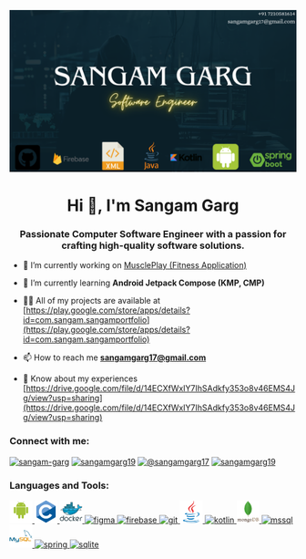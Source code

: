 ![logo](https://github.com/SangamGarg/SangamGarg/blob/main/Sangam%20Garg%20(1).png)
<h1 align="center">Hi 👋, I'm Sangam Garg</h1>
<h3 align="center">Passionate Computer Software Engineer with a passion for crafting high-quality software solutions.</h3>

- 🔭 I’m currently working on [MusclePlay (Fitness Application)](https://github.com/SangamGarg/MusclePlayApp)

- 🌱 I’m currently learning **Android Jetpack Compose (KMP, CMP)**

- 👨‍💻 All of my projects are available at [https://play.google.com/store/apps/details?id=com.sangam.sangamportfolio](https://play.google.com/store/apps/details?id=com.sangam.sangamportfolio)

- 📫 How to reach me **sangamgarg17@gmail.com**

- 📄 Know about my experiences [https://drive.google.com/file/d/14ECXfWxIY7IhSAdkfy353o8v46EMS4Jg/view?usp=sharing](https://drive.google.com/file/d/14ECXfWxIY7IhSAdkfy353o8v46EMS4Jg/view?usp=sharing)

<h3 align="left">Connect with me:</h3>
<p align="left">
<a href="https://linkedin.com/in/sangam-garg" target="blank"><img align="center" src="https://raw.githubusercontent.com/rahuldkjain/github-profile-readme-generator/master/src/images/icons/Social/linked-in-alt.svg" alt="sangam-garg" height="30" width="40" /></a>
<a href="https://instagram.com/sangamgarg19" target="blank"><img align="center" src="https://raw.githubusercontent.com/rahuldkjain/github-profile-readme-generator/master/src/images/icons/Social/instagram.svg" alt="sangamgarg19" height="30" width="40" /></a>
<a href="https://medium.com/@sangamgarg17" target="blank"><img align="center" src="https://raw.githubusercontent.com/rahuldkjain/github-profile-readme-generator/master/src/images/icons/Social/medium.svg" alt="@sangamgarg17" height="30" width="40" /></a>
<a href="https://www.youtube.com/c/sangamgarg19" target="blank"><img align="center" src="https://raw.githubusercontent.com/rahuldkjain/github-profile-readme-generator/master/src/images/icons/Social/youtube.svg" alt="sangamgarg19" height="30" width="40" /></a>
</p>

<h3 align="left">Languages and Tools:</h3>
<p align="left"> <a href="https://developer.android.com" target="_blank" rel="noreferrer"> <img src="https://raw.githubusercontent.com/devicons/devicon/master/icons/android/android-original-wordmark.svg" alt="android" width="40" height="40"/> </a> <a href="https://www.cprogramming.com/" target="_blank" rel="noreferrer"> <img src="https://raw.githubusercontent.com/devicons/devicon/master/icons/c/c-original.svg" alt="c" width="40" height="40"/> </a> <a href="https://www.docker.com/" target="_blank" rel="noreferrer"> <img src="https://raw.githubusercontent.com/devicons/devicon/master/icons/docker/docker-original-wordmark.svg" alt="docker" width="40" height="40"/> </a> <a href="https://www.figma.com/" target="_blank" rel="noreferrer"> <img src="https://www.vectorlogo.zone/logos/figma/figma-icon.svg" alt="figma" width="40" height="40"/> </a> <a href="https://firebase.google.com/" target="_blank" rel="noreferrer"> <img src="https://www.vectorlogo.zone/logos/firebase/firebase-icon.svg" alt="firebase" width="40" height="40"/> </a> <a href="https://git-scm.com/" target="_blank" rel="noreferrer"> <img src="https://www.vectorlogo.zone/logos/git-scm/git-scm-icon.svg" alt="git" width="40" height="40"/> </a> <a href="https://www.java.com" target="_blank" rel="noreferrer"> <img src="https://raw.githubusercontent.com/devicons/devicon/master/icons/java/java-original.svg" alt="java" width="40" height="40"/> </a> <a href="https://kotlinlang.org" target="_blank" rel="noreferrer"> <img src="https://www.vectorlogo.zone/logos/kotlinlang/kotlinlang-icon.svg" alt="kotlin" width="40" height="40"/> </a> <a href="https://www.mongodb.com/" target="_blank" rel="noreferrer"> <img src="https://raw.githubusercontent.com/devicons/devicon/master/icons/mongodb/mongodb-original-wordmark.svg" alt="mongodb" width="40" height="40"/> </a> <a href="https://www.microsoft.com/en-us/sql-server" target="_blank" rel="noreferrer"> <img src="https://www.svgrepo.com/show/303229/microsoft-sql-server-logo.svg" alt="mssql" width="40" height="40"/> </a> <a href="https://www.mysql.com/" target="_blank" rel="noreferrer"> <img src="https://raw.githubusercontent.com/devicons/devicon/master/icons/mysql/mysql-original-wordmark.svg" alt="mysql" width="40" height="40"/> </a> <a href="https://spring.io/" target="_blank" rel="noreferrer"> <img src="https://www.vectorlogo.zone/logos/springio/springio-icon.svg" alt="spring" width="40" height="40"/> </a> <a href="https://www.sqlite.org/" target="_blank" rel="noreferrer"> <img src="https://www.vectorlogo.zone/logos/sqlite/sqlite-icon.svg" alt="sqlite" width="40" height="40"/> </a> </p>

